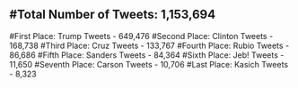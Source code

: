 #Total Number of Tweets: 1,153,694 
---
#First Place: Trump Tweets - 649,476
#Second Place: Clinton Tweets - 168,738
#Third Place: Cruz Tweets - 133,767
#Fourth Place: Rubio Tweets - 86,686
#Fifth Place: Sanders Tweets - 84,364
#Sixth Place: Jeb! Tweets - 11,650
#Seventh Place: Carson Tweets - 10,706
#Last Place: Kasich Tweets - 8,323
